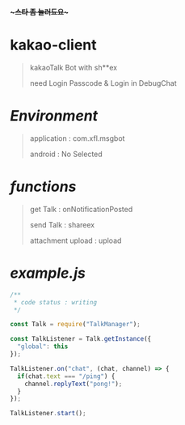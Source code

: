 __~~~스타 좀 눌러됴요~~~__

# kakao-client
> kakaoTalk Bot with sh**ex
> 
> need Login Passcode & 
> Login in DebugChat

___Environment___
=
> application : com.xfl.msgbot
> 
> android : No Selected

___functions___
=
> get Talk : onNotificationPosted
>
> send Talk : shareex
>
> attachment upload : upload

___example.js___
=
```js
/**
 * code status : writing
 */

const Talk = require("TalkManager");

const TalkListener = Talk.getInstance({
  "global": this
});

TalkListener.on("chat", (chat, channel) => {
  if(chat.text === "/ping") {
    channel.replyText("pong!");
  }
});

TalkListener.start();
```
